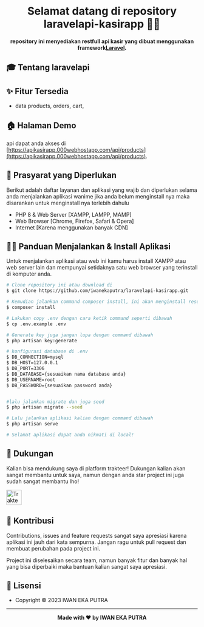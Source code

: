 <h1 align="center">Selamat datang di repository laravelapi-kasirapp 👋🏻</h1>
<p></p>

<h4 align="center">repository ini menyediakan restfull api kasir yang dibuat menggunakan framework<a href="https://laravel.com/" target="_blank">Laravel</a>.
</h4>

<p></p>

<p></p>

<h2 id="tentang">🎓 Tentang laravelapi</h2>

<p></p>

<h2 id="fitur">✨ Fitur Tersedia</h2>

- data products, orders, cart,
<p></p>

<h2 id="demo">🏠 Halaman Demo</h2>

api dapat anda akses di [https://apikasirapp.000webhostapp.com/api/products](https://apikasirapp.000webhostapp.com/api/products).

<p></p>

<h2 id="syarat">💾 Prasyarat yang Diperlukan</h2>

Berikut adalah daftar layanan dan aplikasi yang wajib dan diperlukan selama anda menjalankan aplikasi wanime jika anda belum menginstall nya maka disarankan untuk menginstall nya terlebih dahulu

- PHP 8 & Web Server [XAMPP, LAMPP, MAMP]
- Web Browser [Chrome, Firefox, Safari & Opera]
- Internet [Karena menggunakan banyak CDN]

<p></p>

<h2 id="download">🐱‍💻 Panduan Menjalankan & Install Aplikasi</h2>

Untuk menjalankan aplikasi atau web ini kamu harus install XAMPP atau web server lain dan mempunyai setidaknya satu web browser yang terinstall di komputer anda.

```bash
# Clone repository ini atau download di
$ git clone https://github.com/iwanekaputra/laravelapi-kasirapp.git

# Kemudian jalankan command composer install, ini akan menginstall resources yang laravel butuhkan
$ composer install

# Lakukan copy .env dengan cara ketik command seperti dibawah 
$ cp .env.example .env

# Generate key juga jangan lupa dengan command dibawah
$ php artisan key:generate

# konfigurasi database di .env
$ DB_CONNECTION=mysql
$ DB_HOST=127.0.0.1
$ DB_PORT=3306
$ DB_DATABASE={sesuaikan nama database anda}
$ DB_USERNAME=root
$ DB_PASSWORD={sesuaikan password anda}


#lalu jalankan migrate dan juga seed
$ php artisan migrate --seed

# Lalu jalankan aplikasi kalian dengan command dibawah
$ php artisan serve

# Selamat aplikasi dapat anda nikmati di local!
```
<p></p>

<h2 id="dukungan">💌 Dukungan</h2>

Kalian bisa mendukung saya di platform trakteer! Dukungan kalian akan sangat membantu untuk saya, namun dengan anda star project ini juga sudah sangat membantu lho!

<p></p>

<a href="https://trakteer.id/iwanekaputra" target="_blank"><img id="wse-buttons-preview" src="https://cdn.trakteer.id/images/embed/trbtn-red-5.png" height="40" style="border:0px;height:40px;" alt="Trakteer Saya"></a>

<p></p>

<h2 id="kontribusi">🤝 Kontribusi</h2>

Contributions, issues and feature requests sangat saya apresiasi karena aplikasi ini jauh dari kata sempurna. Jangan ragu untuk pull request dan membuat perubahan pada project ini.

Project ini diselesaikan secara team, namun banyak fitur dan banyak hal yang bisa diperbaiki maka bantuan kalian sangat saya apresiasi.

<p></p>

<h2 id="lisensi">📝 Lisensi</h2>

- Copyright © 2023 IWAN EKA PUTRA

---

**<p align="center">Made with ❤️ by IWAN EKA PUTRA</p>**
